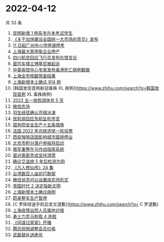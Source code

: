 # 2022-04-12

共 33 条

<!-- BEGIN ZHIHUSEARCH -->
<!-- 最后更新时间 Tue Apr 12 2022 17:07:58 GMT+0800 (China Standard Time) -->
1. [昆明新增 1 例系专升本考试学生](https://www.zhihu.com/search?q=昆明新增)
1. [《关于加快建设全国统一大市场的意见》发布](https://www.zhihu.com/search?q=中共中央)
1. [11 日起广州中小学停课停考](https://www.zhihu.com/search?q=广州疫情)
1. [上海最大家用氧企业停产](https://www.zhihu.com/search?q=家用氧气瓶)
1. [四川航空回应飞行员发布仇恨言论](https://www.zhihu.com/search?q=四川航空回应)
1. [面包车撞兰博基尼被起诉](https://www.zhihu.com/search?q=面包车撞上兰博基尼被起诉)
1. [中美疾控中心专家发布香港死亡病例数据](https://www.zhihu.com/search?q=香港新冠死亡病例数据)
1. [上海全市核酸筛查结果](https://www.zhihu.com/search?q=上海全市核酸筛查结果)
1. [上海新增本土确诊 914 例](https://www.zhihu.com/search?q=上海新增)
1. [韩国发现首例新冠毒株 XL 病例](https://www.zhihu.com/search?q=韩国发现首例 XL 毒株病例)
1. [2022 五一放假调休共 5 天](https://www.zhihu.com/search?q=五一)
1. [微信农场](https://www.zhihu.com/search?q=微信农场)
1. [羽生结弦确认亮相冰演](https://www.zhihu.com/search?q=羽生结弦确认亮相冰演)
1. [民航局回应东航坠机传言](https://www.zhihu.com/search?q=民航局回应传言)
1. [国务院安全生产十五条措施](https://www.zhihu.com/search?q=国务院安委会)
1. [法国 2022 年总统选举一轮投票](https://www.zhihu.com/search?q=法国总统选举)
1. [西安咖啡店因影响城市面貌停业](https://www.zhihu.com/search?q=西安咖啡店)
1. [北京市积分落户申报将启动](https://www.zhihu.com/search?q=北京市积分落户申报)
1. [俄军重整在乌作战指挥系统](https://www.zhihu.com/search?q=俄乌局势)
1. [面对奥密克戎坚持清零](https://www.zhihu.com/search?q=奥密克戎)
1. [确诊艾滋病 5 年后检测为阴](https://www.zhihu.com/search?q=艾滋病转阴)
1. [《凡人修仙传》24 集](https://www.zhihu.com/search?q=凡人修仙传之魔道争锋二十四集)
1. [台湾数百人庙前打群架](https://www.zhihu.com/search?q=台湾庙前打群架)
1. [微信状态可以设置成农场形式](https://www.zhihu.com/search?q=微信状态可以设置成农场形式)
1. [帝国时代 2 决定版新文明](https://www.zhihu.com/search?q=帝国时代2新文明)
1. [上海新增本土确诊病例](https://www.zhihu.com/search?q=上海新增确诊)
1. [蔚来整车生产暂停](https://www.zhihu.com/search?q=蔚来停产)
1. [C 罗摔球迷手机后发文道歉](https://www.zhihu.com/search?q= C 罗道歉)
1. [上海疫情出院人员属地对接](https://www.zhihu.com/search?q=上海出院人员)
1. [勇士力克马刺取 4 连胜](https://www.zhihu.com/search?q=勇士)
1. [《间谍过家家》开播](https://www.zhihu.com/search?q=间谍过家家)
1. [腾讯视频调整会员价格](https://www.zhihu.com/search?q=腾讯视频会员价格)
1. [武磊替补送绝杀](https://www.zhihu.com/search?q=武磊)
<!-- END ZHIHUSEARCH -->
